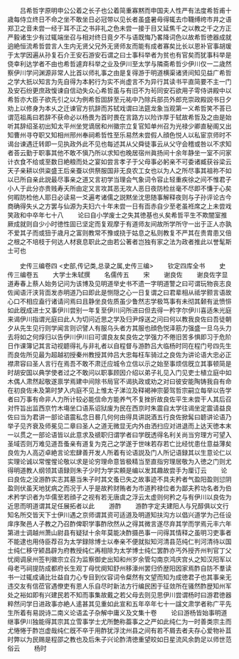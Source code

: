 <!-- { "loadSidebar": true } -->
　　吕希哲字原明申公公着之长子也公着简重寡黙而申国夫人性严有法度希哲甫十歳每侍立终日不命之坐不敢坐日必冠带以见长者虽盛暑毋得辄去巾韈缚绔市井之语郑卫之音未尝一经于耳不正之书非礼之色未尝一接于目又延焦千之以教之千之方正严毅诸生少有过辄端坐召与相对终日竟夕不与语既悔乃畧降词色以故希哲徳器成就逈絶恒流希哲尝言人生内无贤父兄外无贤师友而能有成者寡矣比长以恩补官事胡瑗于太学因遍从孙复石介王安石游安石谓之曰士事科举者为贫也有官矣而犹事科举是侥幸利达学者不由也希哲遽弃科举之业及伊川至太学与隣斋希哲少伊川仅一二歳然察伊川学问渊源非常人比首以师礼事之由是复得游于明道横渠诸贤间知见益广希哲之学大扺以知言为先自得为本躬行为实不尚虚言不为异行其读书平直简要不主一门及安石纷更庶政愎谏自信动失众心希哲虽与有旧不为茍同安石欲用子雩侍讲殿中以希哲亦大臣子欲先引之以为例希哲固辞至元祐中乃除兵部员外郎充崇政殿説书日夕劝上以修身为本乆之迁谏官方抗辞而苏轼戏谓曰法筵龙象当观第一义希哲笑不荅已谓范祖禹曰若辞不获命必以杨畏为首时畏在言路方以险诈厚于轼故希哲及之由是始听其辞绍圣初出知太平州坐党谪居和州徽宗立复官知单州召为光禄少卿直秘阁又出知曹州寻夺职又知相州邢州奉祠希哲性至乐易然未尝假人顔色悦人以私宦京师时不谒台谏遇迁转即一见执政外此不见也每述其从父舜徒事云从父守会稽或咎以不求知者荅云勤于职事其他不敢不愼乃所以求知也晚居宿州眞扬间十余年静坐一室不问家计衣食不给或至数日絶粮而处之宴如尝言孝子于父母事必躬亲不可委诸臧获谷梁云天子亲耕以供粢盛王后亲蚕以供祭服国非无良农工女也以为人之所尽事其祖祢不如以已所自亲此説最尽事亲之道又言初学当理会气象词令容止轻重疾徐之间不惟君子小人于此分亦贵贱寿夭所由定又言攻其恶无攻人恶日夜防检丝毫不尽即不慊于心矣何暇防检他人耶日必读易一爻遍考诸儒之説黙坐沈思随事解释夜则与子孙评论古今商确得失乆之方罢与仙源为夫妇六十年未尝一日有靣赤自少至老虽袵席之上未尝戏笑政和中卒年七十八
　　论曰自小学废士之失其徳基也乆矣希哲平生不欺闇室推厥成就则自少小时徳性固已坚定而复观摩于有道师友间故所学所守一出于正人亦孰不爱其子而或狃于歳月之富则教常不豫或挠于姑息之私则教复不严其在贵胄患又倍之根之不培枝于何达人材衰息职此之由若公著者岂独有家之法为政者推此以誉髦斯士可也


　　史传三编卷四
<史部,传记类,总录之属,史传三编>
　　钦定四库全书
　　史传三编卷五
　　大学士朱轼撰
　　名儒传五
　　宋
　　谢良佐
　　谢良佐字显道寿春上蔡人始务记问为该博及见明道举史书不遗一字明道警之曰可谓玩物丧志良佐闻语汗浃背靣发赤明道乃曰即此是恻隠之心一日复谓之曰君辈相从祗学颢言语故心口不相应盍行诸请问焉曰且静坐良佐质虽少鲁然志学极笃事有未彻其颡有泚愤悱如此旣成进士又事伊川尝别一年复至伊川问所进曰但去得一矜字尔伊川喜适朱光庭来谒伊川指谓光庭曰此人为切问近思之学及归尹焞送之问曰何以教我良佐曰吾徒朝夕从先生见行则学闻言则识譬人有服乌头者方其服也顔色悦泽筋力强盛一旦乌头力去将如之何焞归以告伊川伊川曰可谓良友矣良佐之学强力不倦旧苦多惧即习于危阶日作课簿记其言动视聼得礼与非礼者以自程督与游酢吕大临杨时同在程门号四先生而良佐所见最为超越初授秦州教授其帅吕大忠每枉车骑过之良佐为讲论语大忠必正襟肃容曰圣人言行在焉吾不敢不肃迁应城令立信以示之始至事烦信旣立其事顿简是时胡安国以典学使者过之不敢问以职事顾因介绍以弟子礼见入门见吏士植立庭中如木偶人肃然起敬遂禀学焉建中间除书局官不谒执政或劝之对曰彼安能陶铸我自有命在初良佐未及第时梦入内庭不见上惟太子涕泣及释褐神宗晏驾哲宗嗣立每举以告学者曰万事有命非人力所计较必能信命方能养气不复挫折故良佐平生未尝干人其后召对忤旨出监西京竹木塲坐口语系诏狱废为民在西京时朱震自太学往谒坐定震请益良佐曰当为君讲一部论语震私念日晷几何何由得具讲説酒五行良佐掀髯曰聼讲论语乃举子见齐衰及师冕见二章曰圣人之道无微显无内外由洒扫应对进退而上达天徳本末一以贯之一部论语皆以此意求及禠职归谓学者曰学旣透得名利关尚当穷理方可望入圣域否则万难见道吾蚤亲有道复为克己之学遂于世味若存若亡比经忧患仕意益薄矣良佐为人高迈卓絶言论宏肆善开发人所着有论语説及门人所记语録其以生意论仁以实理论诚以常惺惺论敬以求是论穷理命意皆极精当至直指穷理居敬为入徳之门则尤得明道教人纲领其语録则朱子少时为学实頼是编以发其趣故尝手为厘订云
　　论曰良佐之没游酢实志其墓当朱子时其文蚤已失之故事迹不具夫矜者气盈阳盈则愆阴盈则伏虽天地犹病之而况于人乎是故矜财贿者为市道矜禄位者为鄙夫矜功名者为伯术矜学识者为华儒至若顔子之视有若无唐虞之浮云太虚则何矜之与有伊川以良佐为近思而明道谓其足任展拓者以此
　　游酢
　　游酢字定夫建阳人与兄醇俱以文行知名所交皆天下士伊川遇之京师谓其资可适道及明道知扶沟方以倡兴道学为己任设庠序聚邑人子教之乃召酢俾职学事酢欣然从之得其微言遂尽弃其学而学焉元丰六年第进士调越州萧山尉县有疑狱十余年莫能决酢摄邑事一问得其情释之虽明习吏事者不能逮也用侍臣荐召为太学録除博士以奉亲不便就拟知河清县范纯仁判河清待以国士纯仁移守颍昌辟为府教授纯仁再相除为太学博士纯仁罢酢亦丐外授齐州判官丁父忧阕调泉州签判徽宗立召为监察御史出知和州岁余管勾南京鸿庆宫乆之知汉阳军以母老丐祠提防成都府长生观丁母忧阕知舒州移濠州罢归侨歴阳因家焉酢自防不羣读书一过辄成诵比壮益自力心专目到仪容词令粲然有文望而知为成徳君子也其事亲无违交友有信莅官遇僚吏有恩人乐自尽时新法方行编民困于征敛所在骚然酢歴知州军处之裕如即有兴建民若不知而事集故戴之若父母去则见思伊川尝谓杨时曰游君徳器粹然问学日进政事亦絶人逺甚其见重如此宣和五年卒年七十一諡文肃学者称广平先生所着有易説诗二南义论语孟子杂解中庸义及文集十卷
　　论曰游杨皆始事明道继事伊川独能得其宗其立雪事学士尤所艶称葢事之之严如此纯仁为一时善类宗主而尤惓惓于酢岂虚哉纯仁旣不卒于用酢犹浮沈州县之间有若不屑去者夫存心爱物补苴时弊以为民赐是程邵之教也及后朱子兴论酢清徳重望皎如日星流风余韵足以师世范俗云
　　杨时
